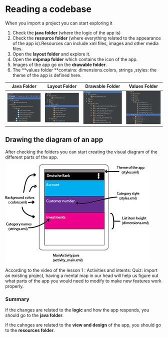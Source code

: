 # Reading a codebase

When you import a project you can start exploring it

1. Check the **java folder** \(where the logic of the app is\)
2. Check the **resource folder** \(where everything related to the appearance of the app is\).Resources can include xml files, images and other media files.
3. Open the **layout folder** and explore it. 
4. Open the **mipmap folder** which contains the icon of the app.
5. Images of the app go on the **drawable folder**.
6. The **values folder **contains: dimensions.colors, strings ,styles: the theme of the app is defined here.

| Java Folder | Layout Folder | Drawable Folder | Values Folder |
| :---: | :---: | :---: | :---: |
| ![](/assets/logic.png) | ![](/assets/layout.png) | ![](/assets/drawable.png) | ![](/assets/values.png) |

## Drawing the diagram of an app

After checking the folders you can start creating the visual diagram of the different parts of the app.

![](/assets/Codebase_reading.png)

According to the video of the lesson 1 : Activities and intents: Quiz: import an existing project, having a mental map in our head will help us figure out what parts of the app you would need to modify to make new features work properly.

### Summary
If the changes are related to the **logic** and how the app responds, you should go to the **java folder**.

If the cahnges are related to the **view and design** of the app, you should go to the **resources folder**.
